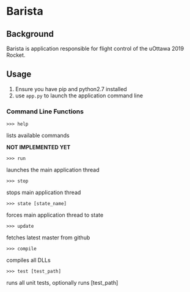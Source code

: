 # Barista
## Background
Barista is application responsible for flight control of the uOttawa 2019 Rocket.

## Usage
 1. Ensure you have pip and python2.7 installed
 2. use `app.py` to launch the application command line

### Command Line Functions
```
>>> help
```
lists available commands

**NOT IMPLEMENTED YET**
```
>>> run
```
launches the main application thread

```
>>> stop
```
stops main application thread

```
>>> state [state_name]
```
forces main application thread to state

```
>>> update
```
fetches latest master from github

```
>>> compile
```
compiles all DLLs

```
>>> test [test_path]
```
runs all unit tests, optionally runs [test_path]

